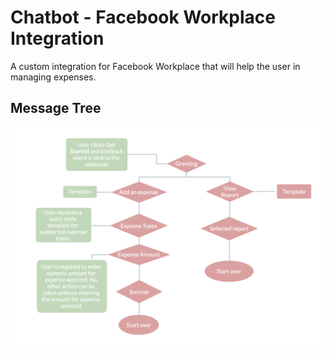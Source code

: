 # Chatbot - Facebook Workplace Integration

A custom integration for Facebook Workplace that will help the user in managing expenses.

## Message Tree
![alt text](./imgs/messageTree.png "message tree")